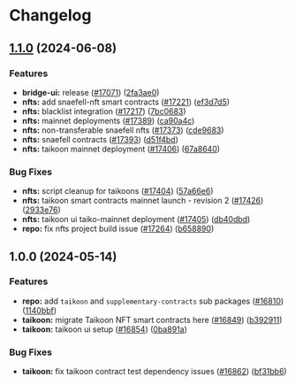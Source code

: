 # Changelog

## [1.1.0](https://github.com/taikoxyz/taiko-mono/compare/nfts-v1.0.0...nfts-v1.1.0) (2024-06-08)


### Features

* **bridge-ui:** release  ([#17071](https://github.com/taikoxyz/taiko-mono/issues/17071)) ([2fa3ae0](https://github.com/taikoxyz/taiko-mono/commit/2fa3ae0b2b2317a467709110c381878a3a9f8ec6))
* **nfts:** add snaefell-nft smart contracts ([#17221](https://github.com/taikoxyz/taiko-mono/issues/17221)) ([ef3d7d5](https://github.com/taikoxyz/taiko-mono/commit/ef3d7d5c32e0687e273d149bc7ba1da5642fb9ba))
* **nfts:** blacklist integration ([#17217](https://github.com/taikoxyz/taiko-mono/issues/17217)) ([7bc0683](https://github.com/taikoxyz/taiko-mono/commit/7bc0683c10afc2caa800c979b557cb9263d8e0d9))
* **nfts:** mainnet deployments ([#17389](https://github.com/taikoxyz/taiko-mono/issues/17389)) ([ca90a4c](https://github.com/taikoxyz/taiko-mono/commit/ca90a4c3c62b64bbcf48bdc0e4525a0a1259bb12))
* **nfts:** non-transferable snaefell nfts ([#17373](https://github.com/taikoxyz/taiko-mono/issues/17373)) ([cde9683](https://github.com/taikoxyz/taiko-mono/commit/cde96837b0223eacdcda9e43fe36f4a315f97599))
* **nfts:** snaefell contracts  ([#17393](https://github.com/taikoxyz/taiko-mono/issues/17393)) ([d51f4bd](https://github.com/taikoxyz/taiko-mono/commit/d51f4bd1cd4cd3910b526afc1ebc0a1fecb215ae))
* **nfts:** taikoon mainnet deployment ([#17406](https://github.com/taikoxyz/taiko-mono/issues/17406)) ([67a8640](https://github.com/taikoxyz/taiko-mono/commit/67a8640851be1fe3214b530599e785dd4239cbed))


### Bug Fixes

* **nfts:** script cleanup for taikoons ([#17404](https://github.com/taikoxyz/taiko-mono/issues/17404)) ([57a66e6](https://github.com/taikoxyz/taiko-mono/commit/57a66e69a1424a2d00daccd7908be9e76eed94ad))
* **nfts:** taikoon smart contracts mainnet launch - revision 2 ([#17426](https://github.com/taikoxyz/taiko-mono/issues/17426)) ([2933e76](https://github.com/taikoxyz/taiko-mono/commit/2933e76d631a522984ff1dbc5538b13b64448d51))
* **nfts:** taikoon ui taiko-mainnet deployment ([#17405](https://github.com/taikoxyz/taiko-mono/issues/17405)) ([db40dbd](https://github.com/taikoxyz/taiko-mono/commit/db40dbdf5207dbcaad630d010728a621a644898d))
* **repo:** fix nfts project build issue ([#17264](https://github.com/taikoxyz/taiko-mono/issues/17264)) ([b658890](https://github.com/taikoxyz/taiko-mono/commit/b65889047a8b898414da0cba0e8584de3add8344))

## 1.0.0 (2024-05-14)


### Features

* **repo:** add `taikoon` and `supplementary-contracts` sub packages ([#16810](https://github.com/taikoxyz/taiko-mono/issues/16810)) ([1140bbf](https://github.com/taikoxyz/taiko-mono/commit/1140bbf333942b03c0be72a00f988f3dcbda517e))
* **taikoon:** migrate Taikoon NFT smart contracts here ([#16849](https://github.com/taikoxyz/taiko-mono/issues/16849)) ([b392911](https://github.com/taikoxyz/taiko-mono/commit/b3929118d81d35d38377188f8af5986113a0538a))
* **taikoon:** taikoon ui setup ([#16854](https://github.com/taikoxyz/taiko-mono/issues/16854)) ([0ba891a](https://github.com/taikoxyz/taiko-mono/commit/0ba891a11f84d5a612dda10c5074d402cffd4100))


### Bug Fixes

* **taikoon:** fix taikoon contract test dependency issues ([#16862](https://github.com/taikoxyz/taiko-mono/issues/16862)) ([bf31bb6](https://github.com/taikoxyz/taiko-mono/commit/bf31bb61bb389004944924d022d0588b304d4998))
